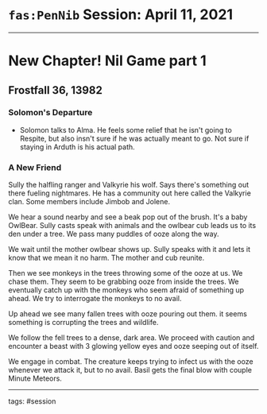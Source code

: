 # `fas:PenNib` Session: April 11, 2021
---

# New Chapter! Nil Game part 1

## Frostfall 36, 13982

### Solomon's Departure
- Solomon talks to Alma. He feels some relief that he isn't going to Respite, but also insn't sure if he was actually meant to go. Not sure if staying in Arduth is his actual path.

### A New Friend
Sully the halfling ranger and Valkyrie his wolf. Says there's something out there fueling nightmares. He has a community out here called the Valkyrie clan. Some members include Jimbob and Jolene.

We hear a sound nearby and see a beak pop out of the brush. It's a baby OwlBear. Sully casts speak with animals and the owlbear cub leads us to its den under a tree. We pass many puddles of ooze along the way.

We wait until the mother owlbear shows up. Sully speaks with it and lets it know that we mean it no harm. The mother and cub reunite.

Then we see monkeys in the trees throwing some of the ooze at us. We chase them. They seem to be grabbing ooze from inside the trees. We eventually catch up with the monkeys who seem afraid of something up ahead. We try to interrogate the monkeys to no avail.

Up ahead we see many fallen trees with ooze pouring out them. it seems something is corrupting the trees and wildlife.

We follow the fell trees to a dense, dark area. We proceed with caution and encounter a beast with 3 glowing yellow eyes and ooze seeping out of itself. 

We engage in combat. The creature keeps trying to infect us with the ooze whenever we attack it, but to no avail. Basil gets the final blow with couple Minute Meteors.

---

tags: #session



